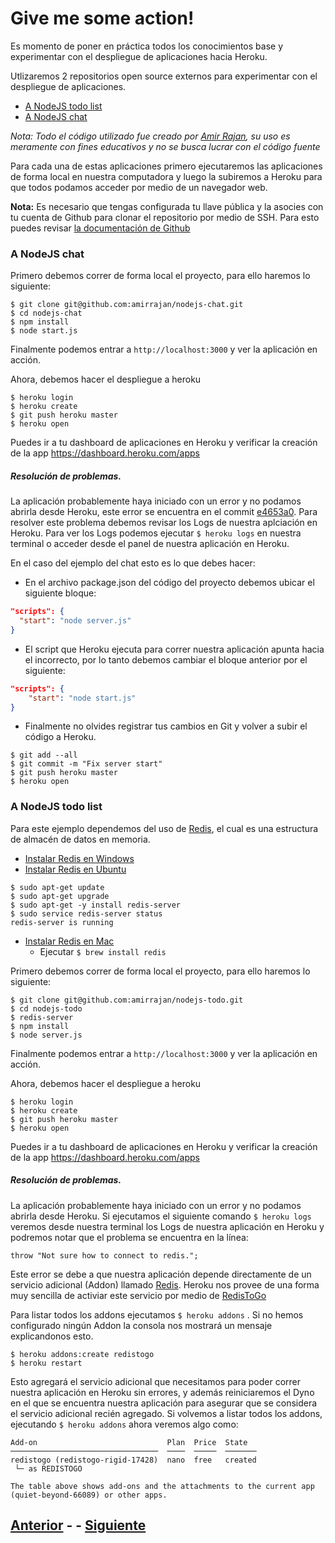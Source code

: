 # Give me some action!

Es momento de poner en práctica todos los conocimientos base y experimentar con el despliegue de aplicaciones hacia Heroku.

Utlizaremos 2 repositorios open source externos para experimentar con el despliegue de aplicaciones.
* [A NodeJS todo list](https://github.com/amirrajan/nodejs-todo)
* [A NodeJS chat](https://github.com/amirrajan/nodejs-chat)

*Nota: Todo el código utilizado fue creado por [Amir Rajan](https://github.com/amirrajan), su uso es meramente con fines educativos y no se busca lucrar con el código fuente*

Para cada una de estas aplicaciones primero ejecutaremos las aplicaciones de forma local en nuestra computadora y luego la subiremos a Heroku para que todos podamos acceder por medio de un navegador web.

**Nota:** Es necesario que tengas configurada tu llave pública y la asocies con tu cuenta de Github para clonar el repositorio por medio de SSH. Para esto puedes revisar [la documentación de Github](https://help.github.com/articles/checking-for-existing-ssh-keys/)

### A NodeJS chat

Primero debemos correr de forma local el proyecto, para ello haremos lo siguiente:

```
$ git clone git@github.com:amirrajan/nodejs-chat.git
$ cd nodejs-chat
$ npm install
$ node start.js
```

Finalmente podemos entrar a `http://localhost:3000` y ver la aplicación en acción.

Ahora, debemos hacer el despliegue a heroku

```
$ heroku login
$ heroku create
$ git push heroku master
$ heroku open
```

Puedes ir a tu dashboard de aplicaciones en Heroku y verificar la creación de la app https://dashboard.heroku.com/apps

##### Resolución de problemas.

La aplicación probablemente haya iniciado con un error y no podamos abrirla desde Heroku, este error se encuentra en el commit [e4653a0](https://github.com/amirrajan/nodejs-chat/tree/e4653a02f20942e3ccd72bd7f29223eaa786cecd). Para resolver este problema debemos revisar los Logs de nuestra aplciación en Heroku. Para ver los Logs podemos ejecutar `$ heroku logs` en nuestra terminal o acceder desde el panel de nuestra aplicación en Heroku.


En el caso del ejemplo del chat esto es lo que debes hacer:

* En el archivo package.json del código del proyecto debemos ubicar el siguiente bloque:

```json
"scripts": {
  "start": "node server.js"
}
```  

* El script que Heroku ejecuta para correr nuestra aplicación apunta hacia el incorrecto, por lo tanto debemos cambiar el bloque anterior por el siguiente:

```json
"scripts": {
    "start": "node start.js"
}
```

* Finalmente no olvides registrar tus cambios en Git y volver a subir el código a Heroku.

```
$ git add --all
$ git commit -m "Fix server start"
$ git push heroku master
$ heroku open
```

### A NodeJS todo list

Para este ejemplo dependemos del uso de [Redis](https://redis.io/), el cual es una estructura de almacén de datos en memoria.

* [Instalar Redis en Windows](https://github.com/rgl/redis/downloads)
* [Instalar Redis en Ubuntu](https://hostpresto.com/community/tutorials/how-to-install-and-configure-redis-on-ubuntu-14-04/)

```
$ sudo apt-get update
$ sudo apt-get upgrade
$ sudo apt-get -y install redis-server
$ sudo service redis-server status
redis-server is running
```

* [Instalar Redis en Mac](http://jasdeep.ca/2012/05/installing-redis-on-mac-os-x/)
  * Ejecutar `$ brew install redis`

Primero debemos correr de forma local el proyecto, para ello haremos lo siguiente:

```
$ git clone git@github.com:amirrajan/nodejs-todo.git
$ cd nodejs-todo
$ redis-server
$ npm install
$ node server.js
```

Finalmente podemos entrar a `http://localhost:3000` y ver la aplicación en acción.

Ahora, debemos hacer el despliegue a heroku

```
$ heroku login
$ heroku create
$ git push heroku master
$ heroku open
```

Puedes ir a tu dashboard de aplicaciones en Heroku y verificar la creación de la app https://dashboard.heroku.com/apps

##### Resolución de problemas.

La aplicación probablemente haya iniciado con un error y no podamos abrirla desde Heroku. Si ejecutamos el siguiente comando `$ heroku logs` veremos desde nuestra terminal los Logs de nuestra aplicación en Heroku y podremos notar que el problema se encuentra en la línea:

```
throw "Not sure how to connect to redis.";
```

Este error se debe a que nuestra aplicación depende directamente de un servicio adicional (Addon) llamado [Redis](https://redis.io/). Heroku nos provee de una forma muy sencilla de activiar este servicio por medio de [RedisToGo](https://devcenter.heroku.com/articles/redistogo)

Para listar todos los addons ejecutamos `$ heroku addons` . Si no hemos configurado ningún Addon la consola nos mostrará un mensaje explicandonos esto.

```
$ heroku addons:create redistogo
$ heroku restart
```

Esto agregará el servicio adicional que necesitamos para poder correr nuestra aplicación en Heroku sin errores, y además reiniciaremos el Dyno en el que se encuentra nuestra aplicación para asegurar que se considera el servicio adicional recién agregado. Si volvemos a listar todos los addons, ejecutando `$ heroku addons` ahora veremos algo como:

```
Add-on                             Plan  Price  State
─────────────────────────────────  ────  ─────  ───────
redistogo (redistogo-rigid-17428)  nano  free   created
 └─ as REDISTOGO

The table above shows add-ons and the attachments to the current app (quiet-beyond-66089) or other apps.
```

## [Anterior](PAGE3.md) - - [Siguiente](PAGE5.md)
